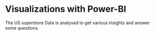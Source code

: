 #  Visualizations with Power-BI
The US superstore Data is analysed to get various insights and answer some questions.


